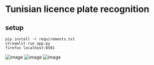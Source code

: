 # Tunisian licence plate recognition
## setup


```
pip install -r requirements.txt
streamlit run app.py
firefox localhost:8501
```
![image](https://user-images.githubusercontent.com/54041290/183298067-219c7c67-9c89-444f-90e6-de57845af067.png)
![image](https://user-images.githubusercontent.com/54041290/183298079-6c9bdede-5161-45c5-88b8-1e18a515a8ee.png)
![image](https://user-images.githubusercontent.com/54041290/183298142-501a18ec-b96a-42b4-a8d9-30b7260281f5.png)


